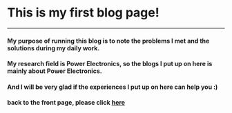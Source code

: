 # This is my first blog page!
---
#### My purpose of running this blog is to note the problems I met and the solutions during my daily work.
#### My research field is Power Electronics, so the blogs I put up on here is mainly about Power Electronics.
#### And I will be very glad if the experiences I put up on here can help you :)
#### back to the front page, please click [here](jhruan.github.io) 
